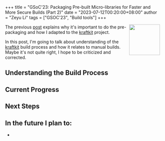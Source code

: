 +++
title = "GSoC'23: Packaging Pre-built Micro-libraries for Faster and More Secure Builds (Part 2)"
date = "2023-07-12T00:20:00+08:00"
author = "Zeyu Li"
tags = ["GSOC'23", "Build tools"]
+++

<img width="100px" src="https://summerofcode.withgoogle.com/assets/media/gsoc-2023-badge.svg" align="right" />

The previous [post](https://unikraft.org/blog/2023-06-23-unikraft-gsoc-packaging-libs-1/) explains why it's important to do the pre-packaging and how I adapted to the [kraftkit](https://github.com/unikraft/kraftkit) project.

In this post, I'm going to talk about understanding of the [kraftkit](https://github.com/unikraft/kraftkit) build process and how it relates to manual builds. 
Maybe it's not quite right, I hope to be criticized and corrected.
## Understanding the Build Process


## Current Progress



## Next Steps

In the future I plan to:
- 
- 